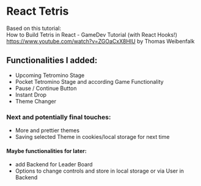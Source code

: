 # React Tetris

Based on this tutorial:     
How to Build Tetris in React - GameDev Tutorial (with React Hooks!)
https://www.youtube.com/watch?v=ZGOaCxX8HIU by 
Thomas Weibenfalk 

## Functionalities I added:
- Upcoming Tetromino Stage 
- Pocket Tetromino Stage and according Game Functionality
- Pause / Continue Button
- Instant Drop 
- Theme Changer

### Next and potentially final touches:
- More and prettier themes
- Saving selected Theme in cookies/local storage for next time

#### Maybe functionalities for later:
- add Backend for Leader Board
- Options to change controls and store in local storage or via User in Backend

